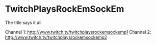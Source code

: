 TwitchPlaysRockEmSockEm
=======================

The title says it all.

Channel 1: http://www.twitch.tv/twitchplaysrockemsockemp1
Channel 2: http://www.twitch.tv/twitchplaysrockemsockemp2